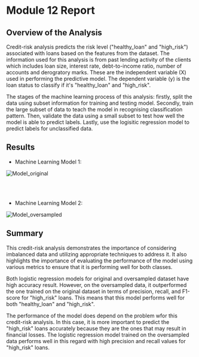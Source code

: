 # Module 12 Report

## Overview of the Analysis


Credit-risk analysis predicts the risk level ("healthy_loan" and "high_risk") associated with loans based on the features from the dataset. The information used for this analysis is from past lending activity of the clients which includes loan size, interest rate, debt-to-income ratio, number of accounts and derogratory marks. These are the independent variable (X) used in performing the predictive model. The dependent variable (y) is the loan status to classify if it's "healthy_loan" and "high_risk".

The stages of the machine learning process of this analysis: firstly, split the data using subset information for training and testing model. Secondly, train the large subset of data to teach the model in recognising classification pattern. Then, validate the data using a small subset to test how well the model is able to predict labels. Lastly, use the logisitic regression model to predict labels for unclassified data.


## Results

* Machine Learning Model 1:

![Model_original](https://user-images.githubusercontent.com/117326039/233763937-0bdeb49d-cd74-4397-906b-8684a1a35a5a.png)

<br>
<br>

* Machine Learning Model 2:

![Model_oversampled](https://user-images.githubusercontent.com/117326039/233763996-99c89de9-2fcf-4e94-a227-0df56c3def1a.png)

 
## Summary


This credit-risk analysis demonstrates the importance of considering imbalanced data and utilizing appropriate techniques to address it. It also highlights the importance of evaluating the performance of the model using various metrics to ensure that it is performing well for both classes.

Both logistic regression models for original and oversampled dataset have high accuracy result. However, on the oversampled data, it outperformed the one trained on the original dataset in terms of precision, recall, and F1-score for "high_risk" loans. This means that this model performs well for both "healthy_loan" and "high_risk".

The performance of the model does depend on the problem wfor this credit-risk analysis. In this case, it is more important to predict the "high_risk" loans accurately because they are the ones that may result in financial losses. The logistic regression model trained on the oversampled data performs well in this regard with high precision and recall values for "high_risk" loans.
